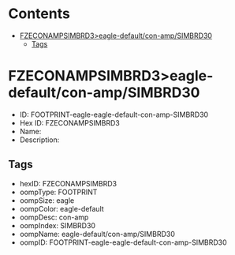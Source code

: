 



Contents
========

* [FZECONAMPSIMBRD3>eagle-default/con-amp/SIMBRD30](#fzeconampsimbrd3eagle-defaultcon-ampsimbrd30)
	* [Tags](#tags)

# FZECONAMPSIMBRD3>eagle-default/con-amp/SIMBRD30

- ID: FOOTPRINT-eagle-eagle-default-con-amp-SIMBRD30
- Hex ID: FZECONAMPSIMBRD3
- Name: 
- Description: 

## Tags

- hexID: FZECONAMPSIMBRD3
- oompType: FOOTPRINT
- oompSize: eagle
- oompColor: eagle-default
- oompDesc: con-amp
- oompIndex: SIMBRD30
- oompName: eagle-default/con-amp/SIMBRD30
- oompID: FOOTPRINT-eagle-eagle-default-con-amp-SIMBRD30
